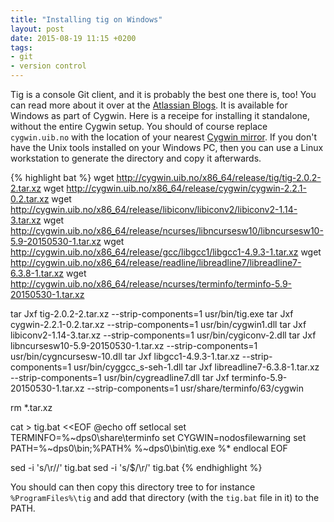```yaml
---
title: "Installing tig on Windows"
layout: post
date: 2015-08-19 11:15 +0200
tags:
- git
- version control
---
```

Tig is a console Git client, and it is probably the best one there is, too!
You can read more about it over at the [Atlassian Blogs](http://blogs.atlassian.com/2013/05/git-tig/).
It is available for Windows as part of Cygwin. Here is a receipe for installing it standalone,
without the entire Cygwin setup.
You should of course replace `cygwin.uib.no` with the location of your nearest [Cygwin mirror](https://cygwin.com/mirrors.html).
If you don't have the Unix tools installed on your Windows PC,
then you can use a Linux workstation to generate the directory and copy it afterwards.

{% highlight bat %}
wget http://cygwin.uib.no/x86_64/release/tig/tig-2.0.2-2.tar.xz
wget http://cygwin.uib.no/x86_64/release/cygwin/cygwin-2.2.1-0.2.tar.xz
wget http://cygwin.uib.no/x86_64/release/libiconv/libiconv2/libiconv2-1.14-3.tar.xz
wget http://cygwin.uib.no/x86_64/release/ncurses/libncursesw10/libncursesw10-5.9-20150530-1.tar.xz
wget http://cygwin.uib.no/x86_64/release/gcc/libgcc1/libgcc1-4.9.3-1.tar.xz
wget http://cygwin.uib.no/x86_64/release/readline/libreadline7/libreadline7-6.3.8-1.tar.xz
wget http://cygwin.uib.no/x86_64/release/ncurses/terminfo/terminfo-5.9-20150530-1.tar.xz

tar Jxf tig-2.0.2-2.tar.xz --strip-components=1 usr/bin/tig.exe
tar Jxf cygwin-2.2.1-0.2.tar.xz --strip-components=1 usr/bin/cygwin1.dll
tar Jxf libiconv2-1.14-3.tar.xz --strip-components=1 usr/bin/cygiconv-2.dll
tar Jxf libncursesw10-5.9-20150530-1.tar.xz --strip-components=1 usr/bin/cygncursesw-10.dll
tar Jxf libgcc1-4.9.3-1.tar.xz --strip-components=1 usr/bin/cyggcc_s-seh-1.dll
tar Jxf libreadline7-6.3.8-1.tar.xz --strip-components=1 usr/bin/cygreadline7.dll
tar Jxf terminfo-5.9-20150530-1.tar.xz --strip-components=1 usr/share/terminfo/63/cygwin

rm *.tar.xz

cat > tig.bat <<EOF
@echo off
setlocal
set TERMINFO=%~dps0\share\terminfo
set CYGWIN=nodosfilewarning
set PATH=%~dps0\bin;%PATH%
%~dps0\bin\tig.exe %*
endlocal
EOF

sed -i 's/\r//' tig.bat
sed -i 's/$/\r/' tig.bat
{% endhighlight %}

You should can then copy this directory tree to for instance `%ProgramFiles%\tig`
and add that directory (with the `tig.bat` file in it) to the PATH.
